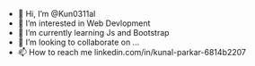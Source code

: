 - 👋 Hi, I’m @Kun0311al
- 👀 I’m interested in Web Devlopment
- 🌱 I’m currently learning Js and Bootstrap
- 💞️ I’m looking to collaborate on ...
- 📫 How to reach me linkedin.com/in/kunal-parkar-6814b2207

<!---
Kun0311al/Kun0311al is a ✨ special ✨ repository because its `README.md` (this file) appears on your GitHub profile.
You can click the Preview link to take a look at your changes.
--->
